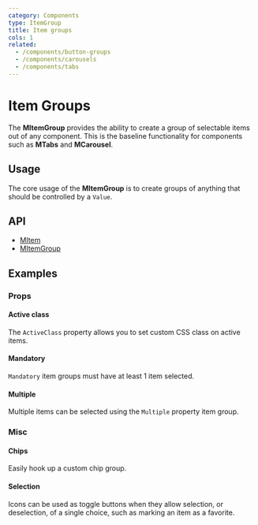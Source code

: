 ```yaml
---
category: Components
type: ItemGroup
title: Item groups
cols: 1
related:
  - /components/button-groups
  - /components/carousels
  - /components/tabs
---
```


# Item Groups

The **MItemGroup** provides the ability to create a group of selectable items out of any component. This is the baseline
functionality for components such as **MTabs** and **MCarousel**.

## Usage

The core usage of the **MItemGroup** is to create groups of anything that should be controlled by a `Value`.

<item-groups-usage></item-groups-usage>

## API

- [MItem](/api/MItem)
- [MItemGroup](/api/MItemGroup)

## Examples

### Props

#### Active class

The `ActiveClass` property allows you to set custom CSS class on active items.

<example file="" />

#### Mandatory

`Mandatory` item groups must have at least 1 item selected.

<example file="" />

#### Multiple

Multiple items can be selected using the `Multiple` property item group.

<example file="" />

### Misc

#### Chips

Easily hook up a custom chip group.

<example file="" />

#### Selection

Icons can be used as toggle buttons when they allow selection, or deselection, of a single choice, such as marking an item as a favorite.

<example file="" />